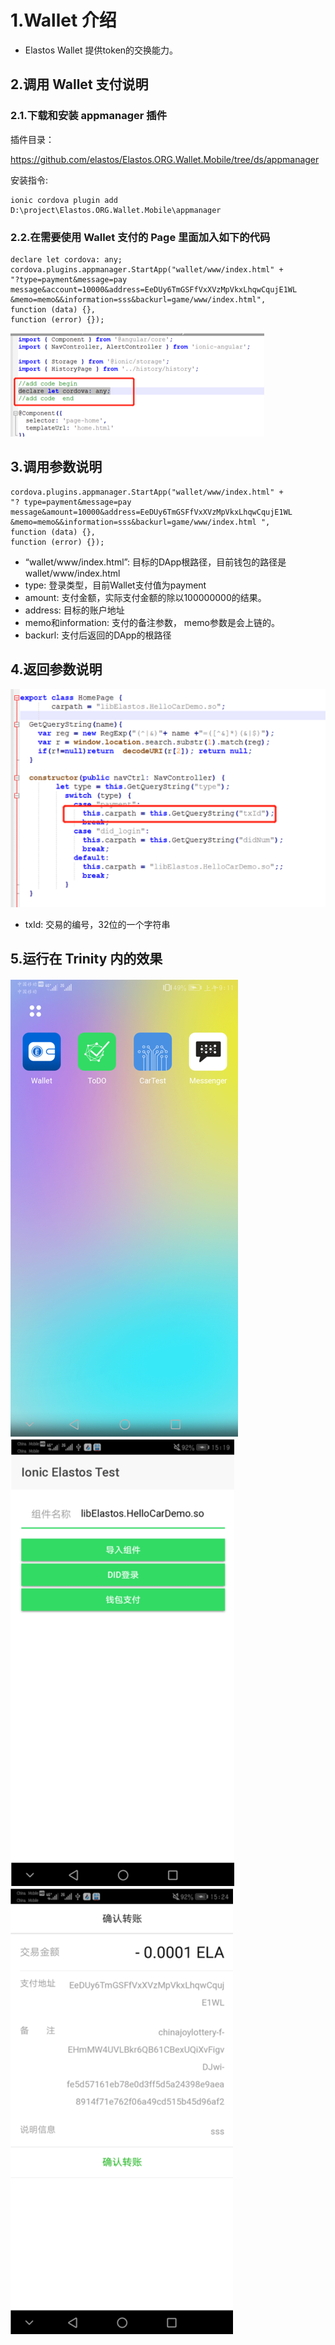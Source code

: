 # 1.Wallet 介绍

* Elastos  Wallet 提供token的交换能力。

## 2.调用 Wallet 支付说明

### 2.1.下载和安装 appmanager 插件

插件目录：

https://github.com/elastos/Elastos.ORG.Wallet.Mobile/tree/ds/appmanager

安装指令:

```
ionic cordova plugin add D:\project\Elastos.ORG.Wallet.Mobile\appmanager
```

### 2.2.在需要使用 Wallet 支付的 Page 里面加入如下的代码

```
declare let cordova: any;
cordova.plugins.appmanager.StartApp("wallet/www/index.html" +
"?type=payment&message=pay message&account=10000&address=EeDUy6TmGSFfVxXVzMpVkxLhqwCqujE1WL
&memo=memo&&information=sss&backurl=game/www/index.html",
function (data) {},
function (error) {});
```

![DApp_DID_1](../images/DApp_DID_1.png)

## 3.调用参数说明

```
cordova.plugins.appmanager.StartApp("wallet/www/index.html" +
"? type=payment&message=pay message&amount=10000&address=EeDUy6TmGSFfVxXVzMpVkxLhqwCqujE1WL
&memo=memo&&information=sss&backurl=game/www/index.html ",
function (data) {},
function (error) {});
```

* “wallet/www/index.html”: 目标的DApp根路径，目前钱包的路径是wallet/www/index.html
* type: 登录类型，目前Wallet支付值为payment
* amount: 支付金额，实际支付金额的除以100000000的结果。
* address: 目标的账户地址
* memo和information: 支付的备注参数， memo参数是会上链的。
* backurl: 支付后返回的DApp的根路径

## 4.返回参数说明

![DApp_Wallet_1](../images/DApp_Wallet_1.png)

* txId:  交易的编号，32位的一个字符串

## 5.运行在 Trinity 内的效果

![DApp_1](../images/DApp_1.png)
![DApp_2](../images/DApp_2.png)
![DApp_Wallet_2](../images/DApp_Wallet_2.png)